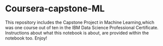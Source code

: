# Coursera-capstone-ML
This repository includes the Capstone Project in Machine Learning,which was one course out of ten in the IBM Data Science Professional Certificate.
Instructions about what this notebook is about, are provided within the notebook too.
Enjoy!
